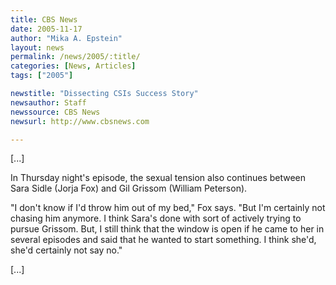 ```yaml
---
title: CBS News
date: 2005-11-17
author: "Mika A. Epstein"
layout: news
permalink: /news/2005/:title/
categories: [News, Articles]
tags: ["2005"]

newstitle: "Dissecting CSIs Success Story"
newsauthor: Staff
newssource: CBS News
newsurl: http://www.cbsnews.com

---
```

[...]

In Thursday night's episode, the sexual tension also continues between Sara Sidle (Jorja Fox) and Gil Grissom (William Peterson).

"I don't know if I'd throw him out of my bed," Fox says. "But I'm certainly not chasing him anymore. I think Sara's done with sort of actively trying to pursue Grissom. But, I still think that the window is open if he came to her in several episodes and said that he wanted to start something. I think she'd, she'd certainly not say no."

[...]

